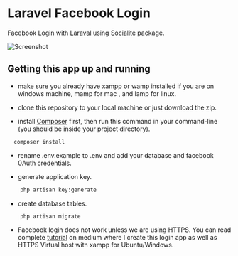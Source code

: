 # Laravel Facebook Login
Facebook Login with [Laraval](http://laravel.com/docs/5.7/) using [Socialite](https://laravel.com/docs/5.7/socialite) package.

![Screenshot](https://github.com/SagarMaheshwary/Laravel-Facebook-Login/blob/master/screenshots/laravel-facebook-login-screenshot-1.png)

## Getting this app up and running

- make sure you already have xampp or wamp installed if you are on windows machine, mamp for mac , and lamp for linux.

- clone this repository to your local machine or just download the zip.

- install [Composer](https://getcomposer.org/download) first, then run this command in your command-line (you should be inside your project directory). 
```bash
  composer install
```

- rename .env.example to .env and add your database and facebook 0Auth credentials.

- generate application key.

```bash
    php artisan key:generate
```

- create database tables.

```bash
    php artisan migrate
```

- Facebook login does not work unless we are using HTTPS. You can read complete [tutorial](https://medium.com/@sagarmaheshwary31/facebook-login-with-laravel-and-socialite-e08bdee1268d) on medium where I create this login app as well as HTTPS Virtual host with xampp for Ubuntu/Windows.